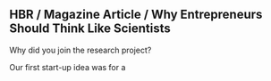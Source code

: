 ## HBR / Magazine Article / Why Entrepreneurs Should Think Like Scientists

Why did you join the research project?

Our first start-up idea was for a